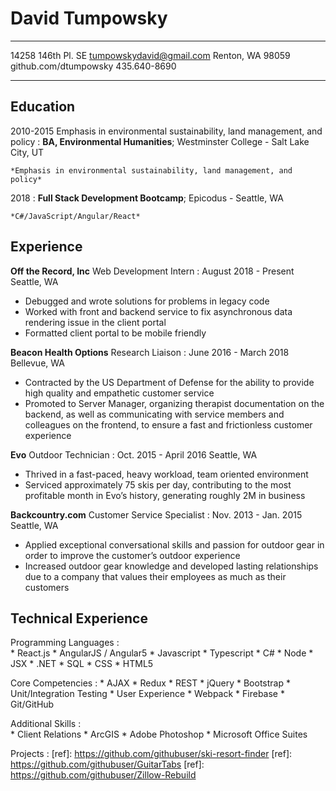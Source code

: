 David Tumpowsky
============

-------------------     ----------------------------
14258 146th Pl. SE          tumpowskydavid@gmail.com
Renton, WA 98059               github.com/dtumpowsky
                                        435.640-8690
-------------------     ----------------------------

Education
---------

2010-2015
Emphasis in environmental sustainability, land management, and policy
:   **BA, Environmental Humanities**; Westminster College - Salt Lake City, UT

    *Emphasis in environmental sustainability, land management, and policy*

2018
:   **Full Stack Development Bootcamp**; Epicodus - Seattle, WA

    *C#/JavaScript/Angular/React*

Experience
----------

**Off the Record, Inc**
Web Development Intern : August 2018 - Present
Seattle, WA

* Debugged and wrote solutions for problems in legacy code
* Worked with front and backend service to fix asynchronous data rendering issue in the client portal
* Formatted client portal to be mobile friendly


**Beacon Health Options**
Research Liaison : June 2016 - March 2018
Bellevue, WA

* Contracted by the US Department of Defense for the ability to provide high quality and empathetic customer service
* Promoted to Server Manager, organizing therapist documentation on the backend, as well as communicating with service members and colleagues on the frontend, to ensure a fast and frictionless customer experience


**Evo**
Outdoor Technician : Oct. 2015 - April 2016
Seattle, WA

* Thrived in a fast-paced, heavy workload, team oriented environment
* Serviced approximately 75 skis per day, contributing to the most profitable month in Evo’s history, generating roughly 2M in business

**Backcountry.com**
Customer Service Specialist : Nov. 2013 - Jan. 2015
Seattle, WA

* Applied exceptional conversational skills and passion for outdoor gear in order to improve the customer’s outdoor experience
* Increased outdoor gear knowledge and developed lasting relationships due to a company that values their employees as much as their customers

Technical Experience
--------------------

Programming Languages
:   
    * React.js
    * AngularJS / Angular5
    * Javascript
    * Typescript
    * C#
    * Node
    * JSX
    * .NET
    * SQL
    * CSS
    * HTML5

Core Competencies
:
    * AJAX
    * Redux
    * REST
    * jQuery
    * Bootstrap
    * Unit/Integration Testing
    * User Experience
    * Webpack
    * Firebase
    * Git/GitHub

Additional Skills
:   
    * Client Relations
    * ArcGIS
    * Adobe Photoshop
    * Microsoft Office Suites

Projects
:
    [ref]: https://github.com/githubuser/ski-resort-finder
    [ref]: https://github.com/githubuser/GuitarTabs
    [ref]: https://github.com/githubuser/Zillow-Rebuild
